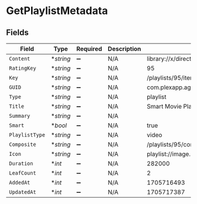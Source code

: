 # GetPlaylistMetadata


## Fields

| Field                                                                                                                         | Type                                                                                                                          | Required                                                                                                                      | Description                                                                                                                   | Example                                                                                                                       |
| ----------------------------------------------------------------------------------------------------------------------------- | ----------------------------------------------------------------------------------------------------------------------------- | ----------------------------------------------------------------------------------------------------------------------------- | ----------------------------------------------------------------------------------------------------------------------------- | ----------------------------------------------------------------------------------------------------------------------------- |
| `Content`                                                                                                                     | **string*                                                                                                                     | :heavy_minus_sign:                                                                                                            | N/A                                                                                                                           | library://x/directory/%2Flibrary%2Fsections%2F1%2Fall%3Ftype%3D1%26push%3D1%26title%3D2%26or%3D1%26title%3DSerenity%26pop%3D1 |
| `RatingKey`                                                                                                                   | **string*                                                                                                                     | :heavy_minus_sign:                                                                                                            | N/A                                                                                                                           | 95                                                                                                                            |
| `Key`                                                                                                                         | **string*                                                                                                                     | :heavy_minus_sign:                                                                                                            | N/A                                                                                                                           | /playlists/95/items                                                                                                           |
| `GUID`                                                                                                                        | **string*                                                                                                                     | :heavy_minus_sign:                                                                                                            | N/A                                                                                                                           | com.plexapp.agents.none://87425529-380f-44b8-a689-9a0537e7ec91                                                                |
| `Type`                                                                                                                        | **string*                                                                                                                     | :heavy_minus_sign:                                                                                                            | N/A                                                                                                                           | playlist                                                                                                                      |
| `Title`                                                                                                                       | **string*                                                                                                                     | :heavy_minus_sign:                                                                                                            | N/A                                                                                                                           | Smart Movie Playlist                                                                                                          |
| `Summary`                                                                                                                     | **string*                                                                                                                     | :heavy_minus_sign:                                                                                                            | N/A                                                                                                                           |                                                                                                                               |
| `Smart`                                                                                                                       | **bool*                                                                                                                       | :heavy_minus_sign:                                                                                                            | N/A                                                                                                                           | true                                                                                                                          |
| `PlaylistType`                                                                                                                | **string*                                                                                                                     | :heavy_minus_sign:                                                                                                            | N/A                                                                                                                           | video                                                                                                                         |
| `Composite`                                                                                                                   | **string*                                                                                                                     | :heavy_minus_sign:                                                                                                            | N/A                                                                                                                           | /playlists/95/composite/1705717387                                                                                            |
| `Icon`                                                                                                                        | **string*                                                                                                                     | :heavy_minus_sign:                                                                                                            | N/A                                                                                                                           | playlist://image.smart                                                                                                        |
| `Duration`                                                                                                                    | **int*                                                                                                                        | :heavy_minus_sign:                                                                                                            | N/A                                                                                                                           | 282000                                                                                                                        |
| `LeafCount`                                                                                                                   | **int*                                                                                                                        | :heavy_minus_sign:                                                                                                            | N/A                                                                                                                           | 2                                                                                                                             |
| `AddedAt`                                                                                                                     | **int*                                                                                                                        | :heavy_minus_sign:                                                                                                            | N/A                                                                                                                           | 1705716493                                                                                                                    |
| `UpdatedAt`                                                                                                                   | **int*                                                                                                                        | :heavy_minus_sign:                                                                                                            | N/A                                                                                                                           | 1705717387                                                                                                                    |